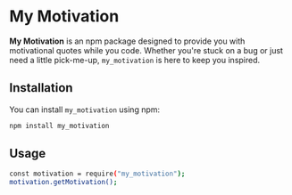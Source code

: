 # My Motivation

**My Motivation** is an npm package designed to provide you with motivational quotes while you code. Whether you're stuck on a bug or just need a little pick-me-up, `my_motivation` is here to keep you inspired.

## Installation

You can install `my_motivation` using npm:

```bash
npm install my_motivation
```

## Usage

```bash
const motivation = require("my_motivation");
motivation.getMotivation();
```

